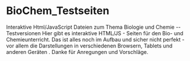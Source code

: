 # BioChem_Testseiten
Interaktive Html/JavaScript Dateien zum Thema Biologie und Chemie  -- Testversionen
Hier gibt es interaktive HTML/JS - Seiten für den Bio- und Chemieunterricht.
Das ist alles noch im Aufbau und sicher nicht perfekt - vor allem die Darstellungen in verschiedenen Browsern, Tablets  und anderen Geräten .
Danke für Anregungen und Vorschläge.
